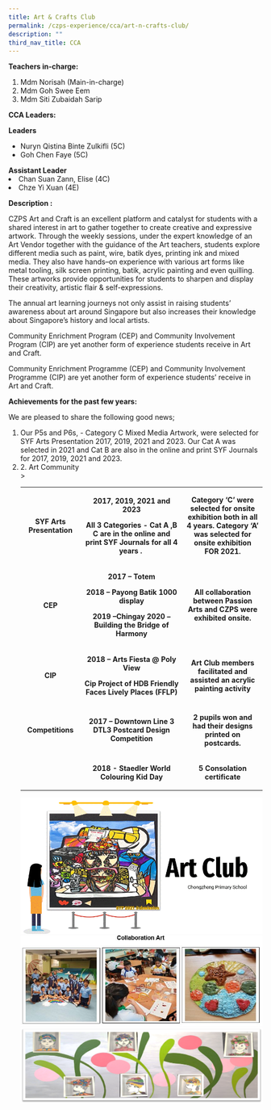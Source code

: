 ```yaml
---
title: Art & Crafts Club
permalink: /czps-experience/cca/art-n-crafts-club/
description: ""
third_nav_title: CCA
---
```

<p><strong>Teachers in-charge:</strong></p>
<ol>
<li>Mdm Norisah (Main-in-charge)</li>
<li>Mdm Goh Swee Eem</li>
<li>Mdm Siti Zubaidah Sarip</li>
</ol>
<p><strong>CCA Leaders:</strong></p>
<strong>Leaders</strong>
<ul>
<li>Nuryn Qistina Binte Zulkifli (5C)</li>
<li>Goh Chen Faye (5C)</li>
	</ul>
<strong>Assistant Leader</strong>
<li>Chan Suan Zann, Elise (4C)</li>
<li>Chze Yi Xuan	(4E)</li>


<p><strong>Description :</strong></p>
<p>CZPS Art and Craft is an excellent platform and catalyst for students with a shared interest in art to gather together to create creative and expressive artwork. Through the weekly sessions, under the expert knowledge of an Art Vendor together with the guidance of the Art teachers, students explore different media such as paint, wire, batik dyes, printing ink and mixed media. They also have hands–on experience with various art forms like metal tooling, silk screen printing, batik, acrylic painting and even quilling. These artworks provide opportunities for students to sharpen and display their creativity, artistic flair &amp; self-expressions.
</p>
<p>The annual art learning journeys not only assist in raising students’ awareness about art around Singapore but also increases their knowledge about Singapore’s history and local artists.</p>
<p>Community Enrichment Program (CEP) and Community Involvement Program (CIP) are yet another form of experience students receive in Art and Craft. </p>
<p>Community Enrichment Programme (CEP) and Community Involvement Programme (CIP) are yet another form of experience students’ receive in Art and Craft.&nbsp;</p>
<p><strong>Achievements for the past few years:&nbsp;</strong></p>
<p>We are pleased to share the following good news;</p>
<ol>
<li>Our P5s and P6s, - Category C Mixed Media Artwork, were selected for SYF Arts Presentation 2017, 2019, 2021 and 2023. Our Cat A was selected in 2021 and Cat B are also in the online and print SYF Journals for 2017, 2019, 2021 and 2023.</li>
	<li>2. Art Community</li>&gt;
<table>
<tbody>
<tr>
<td style="text-align: center;" width="119">
<p><strong>SYF Arts Presentation</strong></p>
</td>
<td style="text-align: center;" width="302">
<p><strong>2017, 2019, 2021 and 2023</strong></p>
<p><strong>All 3 Categories - Cat A ,B C are in the online and print SYF Journals for all 4 years .&nbsp;</strong></p>
</td>
<td style="text-align: center;" width="203">
<p><strong>Category ‘C’ were selected for onsite exhibition both in all 4 years. Category ‘A’ was selected for onsite exhibition FOR 2021.</strong></p>
</td>
</tr>
<tr>
<td style="text-align: center;" width="119">
<p><strong>CEP</strong></p>
</td>
<td style="text-align: center;" width="302">
<p><strong>2017 – Totem</strong></p>
<p><strong>2018 – Payong Batik 1000 display</strong></p>
<p><strong>2019 –Chingay 2020 – Building the Bridge of Harmony</strong></p>
</td>
<td style="text-align: center;" width="203">
<p><strong>All collaboration between Passion Arts and CZPS were exhibited onsite.</strong></p>
</td>
</tr>
<tr>
<td style="text-align: center;" width="119">
<p><strong>CIP</strong></p>
</td>
<td style="text-align: center;" width="302">
<p><strong>2018 – Arts Fiesta @ Poly View</strong></p>
<p><strong>Cip Project of HDB Friendly Faces Lively Places (FFLP)</strong></p>
</td>
<td style="text-align: center;" width="203">
<p><strong>Art Club members facilitated and assisted an acrylic painting activity</strong></p>
</td>
</tr>
<tr>
<td style="text-align: center;" width="119">
<p><strong>Competitions</strong></p>
</td>
<td style="text-align: center;" width="302">
<p><strong>2017 – Downtown Line 3 DTL3 Postcard Design Competition</strong></p>
</td>
<td style="text-align: center;" width="203">
<p><strong>2 pupils won and had their designs printed on postcards.</strong></p>
</td>
</tr>
<tr>
<td style="text-align: center;" width="119">
<p><strong>&nbsp;</strong></p>
</td>
<td style="text-align: center;" width="302">
<p><strong>2018 - Staedler World Colouring Kid Day</strong></p>
</td>
<td style="text-align: center;" width="203">
<p><strong>5 Consolation certificate</strong></p>
</td>
</tr>
</tbody>
</table>
<img src="/images/art1.gif"><br>
<img src="/images/art2.jpg">
<img src="/images/2023_art%20and%20craft%20photo%201.png"></ol>